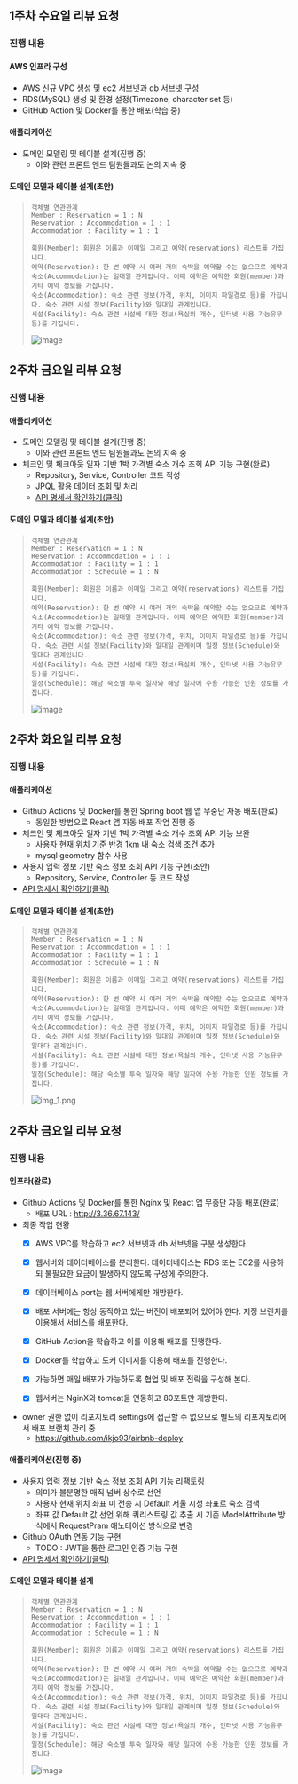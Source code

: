 ## 1주차 수요일 리뷰 요청

### 진행 내용
#### AWS 인프라 구성
+ AWS 신규 VPC 생성 및 ec2 서브넷과 db 서브넷 구성
+ RDS(MySQL) 생성 및 환경 설정(Timezone, character set 등)
+ GitHub Action 및 Docker를 통한 배포(학습 중)

#### 애플리케이션
+ 도메인 모델링 및 테이블 설계(진행 중)
  + 이와 관련 프론트 엔드 팀원들과도 논의 지속 중

#### 도메인 모델과 테이블 설계(초안)
> ```
> 객체별 연관관계
> Member : Reservation = 1 : N
> Reservation : Accommodation = 1 : 1
> Accommodation : Facility = 1 : 1
> 
> 회원(Member): 회원은 이름과 이메일 그리고 예약(reservations) 리스트를 가집니다.
> 예약(Reservation): 한 번 예약 시 여러 개의 숙박을 예약할 수는 없으므로 예약과 숙소(Accommodation)는 일대일 관계입니다. 이때 예약은 예약한 회원(member)과 기타 예약 정보를 가집니다.
> 숙소(Accommodation): 숙소 관련 정보(가격, 위치, 이미지 파일경로 등)를 가집니다. 숙소 관련 시설 정보(Facility)와 일대일 관계입니다.
> 시설(Facility): 숙소 관련 시설에 대한 정보(욕실의 개수, 인터넷 사용 가능유무 등)를 가집니다.
> ```
> ![image](https://user-images.githubusercontent.com/82401504/170213984-0840cf7b-9cdd-4f20-8687-2c3065dde66b.png)

## 2주차 금요일 리뷰 요청

### 진행 내용
#### 애플리케이션
+ 도메인 모델링 및 테이블 설계(진행 중)
  + 이와 관련 프론트 엔드 팀원들과도 논의 지속 중
+ 체크인 및 체크아웃 일자 기반 1박 가격별 숙소 개수 조회 API 기능 구현(완료)
  + Repository, Service, Controller 코드 작성 
  + JPQL 활용 데이터 조회 및 처리
  + <a href="https://near-snipe-0de.notion.site/API-Description-094e9cd17eaa4c3d89e8c9966fd6d8a5">API 명세서 확인하기(클릭)</a><br/>

#### 도메인 모델과 테이블 설계(초안)
> ```
> 객체별 연관관계
> Member : Reservation = 1 : N
> Reservation : Accommodation = 1 : 1
> Accommodation : Facility = 1 : 1
> Accommodation : Schedule = 1 : N
> 
> 회원(Member): 회원은 이름과 이메일 그리고 예약(reservations) 리스트를 가집니다.
> 예약(Reservation): 한 번 예약 시 여러 개의 숙박을 예약할 수는 없으므로 예약과 숙소(Accommodation)는 일대일 관계입니다. 이때 예약은 예약한 회원(member)과 기타 예약 정보를 가집니다.
> 숙소(Accommodation): 숙소 관련 정보(가격, 위치, 이미지 파일경로 등)를 가집니다. 숙소 관련 시설 정보(Facility)와 일대일 관계이며 일정 정보(Schedule)와 일대다 관계입니다.
> 시설(Facility): 숙소 관련 시설에 대한 정보(욕실의 개수, 인터넷 사용 가능유무 등)를 가집니다.
> 일정(Schedule): 해당 숙소별 투숙 일자와 해당 일자에 수용 가능한 인원 정보를 가집니다. 
> ``` 
> ![image](https://user-images.githubusercontent.com/82401504/170532752-c9123e86-ede3-4307-a8f9-cc0ceebf0acb.png)

## 2주차 화요일 리뷰 요청

### 진행 내용
#### 애플리케이션
+ Github Actions 및 Docker를 통한 Spring boot 웹 앱 무중단 자동 배포(완료)
  + 동일한 방법으로 React 앱 자동 배포 작업 진행 중 
+ 체크인 및 체크아웃 일자 기반 1박 가격별 숙소 개수 조회 API 기능 보완
  + 사용자 현재 위치 기준 반경 1km 내 숙소 검색 조건 추가
  + mysql geometry 함수 사용
+ 사용자 입력 정보 기반 숙소 정보 조회 API 기능 구현(초안)
  + Repository, Service, Controller 등 코드 작성 
+ <a href="https://near-snipe-0de.notion.site/API-Description-094e9cd17eaa4c3d89e8c9966fd6d8a5">API 명세서 확인하기(클릭)</a><br/>

#### 도메인 모델과 테이블 설계(초안)
> ```
> 객체별 연관관계
> Member : Reservation = 1 : N
> Reservation : Accommodation = 1 : 1
> Accommodation : Facility = 1 : 1
> Accommodation : Schedule = 1 : N
> 
> 회원(Member): 회원은 이름과 이메일 그리고 예약(reservations) 리스트를 가집니다.
> 예약(Reservation): 한 번 예약 시 여러 개의 숙박을 예약할 수는 없으므로 예약과 숙소(Accommodation)는 일대일 관계입니다. 이때 예약은 예약한 회원(member)과 기타 예약 정보를 가집니다.
> 숙소(Accommodation): 숙소 관련 정보(가격, 위치, 이미지 파일경로 등)를 가집니다. 숙소 관련 시설 정보(Facility)와 일대일 관계이며 일정 정보(Schedule)와 일대다 관계입니다.
> 시설(Facility): 숙소 관련 시설에 대한 정보(욕실의 개수, 인터넷 사용 가능유무 등)를 가집니다.
> 일정(Schedule): 해당 숙소별 투숙 일자와 해당 일자에 수용 가능한 인원 정보를 가집니다. 
> ``` 
> ![img_1.png](img_1.png)

## 2주차 금요일 리뷰 요청

### 진행 내용
#### 인프라(완료)
+ Github Actions 및 Docker를 통한 Nginx 및 React 앱 무중단 자동 배포(완료)
  + 배포 URL : http://3.36.67.143/
+ 최종 작업 현황
  - [x] AWS VPC를 학습하고 ec2 서브넷과 db 서브넷을 구분 생성한다.

  - [x] 웹서버와 데이터베이스를 분리한다. 데이터베이스는 RDS 또는 EC2를 사용하되 불필요한 요금이 발생하지 않도록 구성에 주의한다.

  - [x] 데이터베이스 port는 웹 서버에게만 개방한다.

  - [x] 배포 서버에는 항상 동작하고 있는 버전이 배포되어 있어야 한다. 지정 브랜치를 이용해서 서비스를 배포한다.

  - [x] GitHub Action을 학습하고 이를 이용해 배포를 진행한다.

  - [x] Docker를 학습하고 도커 이미지를 이용해 배포를 진행한다.

  - [x] 가능하면 매일 배포가 가능하도록 협업 및 배포 전략을 구성해 본다.

  - [x] 웹서버는 NginX와 tomcat을 연동하고 80포트만 개방한다.
+ owner 권한 없이 리포지토리 settings에 접근할 수 없으므로 별도의 리포지토리에서 배포 브랜치 관리 중
  + https://github.com/ikjo93/airbnb-deploy

#### 애플리케이션(진행 중)
+ 사용자 입력 정보 기반 숙소 정보 조회 API 기능 리팩토링
  + 의미가 불분명한 매직 넘버 상수로 선언
  + 사용자 현재 위치 좌표 미 전송 시 Default 서울 시청 좌표로 숙소 검색
  + 좌표 값 Default 값 선언 위해 쿼리스트링 값 추출 시 기존 ModelAttribute 방식에서 RequestPram 애노테이션 방식으로 변경
+ Github OAuth 연동 기능 구현
  + TODO : JWT을 통한 로그인 인증 기능 구현
+ <a href="https://near-snipe-0de.notion.site/API-Description-094e9cd17eaa4c3d89e8c9966fd6d8a5">API 명세서 확인하기(클릭)</a><br/>

#### 도메인 모델과 테이블 설계
> ```
> 객체별 연관관계
> Member : Reservation = 1 : N
> Reservation : Accommodation = 1 : 1
> Accommodation : Facility = 1 : 1
> Accommodation : Schedule = 1 : N
> 
> 회원(Member): 회원은 이름과 이메일 그리고 예약(reservations) 리스트를 가집니다.
> 예약(Reservation): 한 번 예약 시 여러 개의 숙박을 예약할 수는 없으므로 예약과 숙소(Accommodation)는 일대일 관계입니다. 이때 예약은 예약한 회원(member)과 기타 예약 정보를 가집니다.
> 숙소(Accommodation): 숙소 관련 정보(가격, 위치, 이미지 파일경로 등)를 가집니다. 숙소 관련 시설 정보(Facility)와 일대일 관계이며 일정 정보(Schedule)와 일대다 관계입니다.
> 시설(Facility): 숙소 관련 시설에 대한 정보(욕실의 개수, 인터넷 사용 가능유무 등)를 가집니다.
> 일정(Schedule): 해당 숙소별 투숙 일자와 해당 일자에 수용 가능한 인원 정보를 가집니다. 
> ``` 
> ![image](https://user-images.githubusercontent.com/82401504/171779598-ffd07a5d-2568-4843-8b3d-92326490e782.png)
